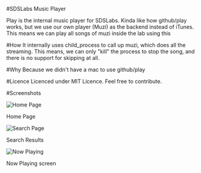 #SDSLabs Music Player

Play is the internal music player for SDSLabs. Kinda like how github/play works, but
we use our own player (Muzi) as the backend instead of iTunes.
This means we can play all songs of muzi inside the lab using this

#How
It internally uses child\_process to call up muzi, which does all
the streaming. This means, we can only "kill" the process to stop the song,
and there is no support for skipping at all.

#Why
Because we didn't have a mac to use github/play

#Licence
Licenced under MIT Licence. Feel free to contribute.


#Screenshots

![Home Page](http://i.imgur.com/F3Gryn5.jpg)

Home Page

![Search Page](http://i.imgur.com/PaxKOu3.jpg)

Search Results

![Now Playing](http://i.imgur.com/Ubuz3FQ.jpg)

Now Playing screen
